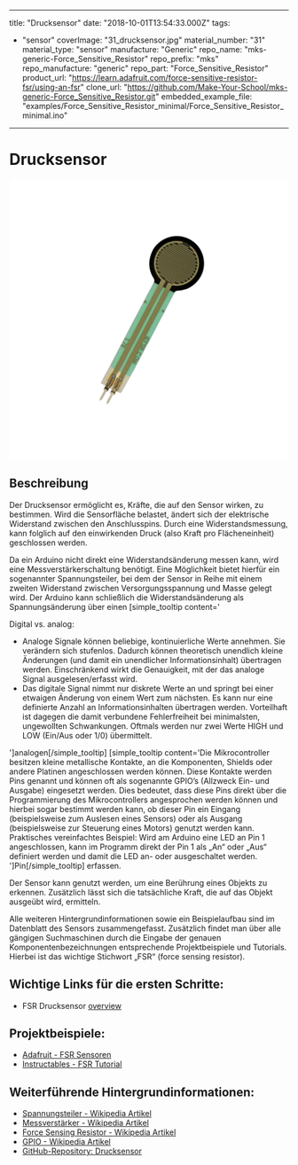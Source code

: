 
---
title: "Drucksensor"
date: "2018-10-01T13:54:33.000Z"
tags: 
  - "sensor"
coverImage: "31_drucksensor.jpg"
material_number: "31"
material_type: "sensor"
manufacture: "Generic"
repo_name: "mks-generic-Force_Sensitive_Resistor"
repo_prefix: "mks"
repo_manufacture: "generic"
repo_part: "Force_Sensitive_Resistor"
product_url: "https://learn.adafruit.com/force-sensitive-resistor-fsr/using-an-fsr"
clone_url: "https://github.com/Make-Your-School/mks-generic-Force_Sensitive_Resistor.git"
embedded_example_file: "examples/Force_Sensitive_Resistor_minimal/Force_Sensitive_Resistor_minimal.ino"
---


# Drucksensor

![Drucksensor](31_drucksensor.jpg)

## Beschreibung
Der Drucksensor ermöglicht es, Kräfte, die auf den Sensor wirken, zu bestimmen. Wird die Sensorfläche belastet, ändert sich der elektrische Widerstand zwischen den Anschlusspins. Durch eine Widerstandsmessung, kann folglich auf den einwirkenden Druck (also Kraft pro Flächeneinheit) geschlossen werden.

Da ein Arduino nicht direkt eine Widerstandsänderung messen kann, wird eine Messverstärkerschaltung benötigt. Eine Möglichkeit bietet hierfür ein sogenannter Spannungsteiler, bei dem der Sensor in Reihe mit einem zweiten Widerstand zwischen Versorgungsspannung und Masse gelegt wird. Der Arduino kann schließlich die Widerstandsänderung als Spannungsänderung über einen \[simple\_tooltip content='

Digital vs. analog:

- Analoge Signale können beliebige, kontinuierliche Werte annehmen. Sie verändern sich stufenlos. Dadurch können theoretisch unendlich kleine Änderungen (und damit ein unendlicher Informationsinhalt) übertragen werden. Einschränkend wirkt die Genauigkeit, mit der das analoge Signal ausgelesen/erfasst wird.
- Das digitale Signal nimmt nur diskrete Werte an und springt bei einer etwaigen Änderung von einem Wert zum nächsten. Es kann nur eine definierte Anzahl an Informationsinhalten übertragen werden. Vorteilhaft ist dagegen die damit verbundene Fehlerfreiheit bei minimalsten, ungewollten Schwankungen. Oftmals werden nur zwei Werte HIGH und LOW (Ein/Aus oder 1/0) übermittelt.

'\]analogen\[/simple\_tooltip\] \[simple\_tooltip content='Die Mikrocontroller besitzen kleine metallische Kontakte, an die Komponenten, Shields oder andere Platinen angeschlossen werden können. Diese Kontakte werden Pins genannt und können oft als sogenannte GPIO’s (Allzweck Ein- und Ausgabe) eingesetzt werden. Dies bedeutet, dass diese Pins direkt über die Programmierung des Mikrocontrollers angesprochen werden können und hierbei sogar bestimmt werden kann, ob dieser Pin ein Eingang (beispielsweise zum Auslesen eines Sensors) oder als Ausgang (beispielsweise zur Steuerung eines Motors) genutzt werden kann. Praktisches vereinfachtes Beispiel: Wird am Arduino eine LED an Pin 1 angeschlossen, kann im Programm direkt der Pin 1 als „An“ oder „Aus“ definiert werden und damit die LED an- oder ausgeschaltet werden. '\]Pin\[/simple\_tooltip\] erfassen.

Der Sensor kann genutzt werden, um eine Berührung eines Objekts zu erkennen. Zusätzlich lässt sich die tatsächliche Kraft, die auf das Objekt ausgeübt wird, ermitteln.

Alle weiteren Hintergrundinformationen sowie ein Beispielaufbau sind im Datenblatt des Sensors zusammengefasst. Zusätzlich findet man über alle gängigen Suchmaschinen durch die Eingabe der genauen Komponentenbezeichnungen entsprechende Projektbeispiele und Tutorials. Hierbei ist das wichtige Stichwort „FSR“ (force sensing resistor).

<!-- infolist -->

<!-- infolists -->
## Wichtige Links für die ersten Schritte:

- FSR Drucksensor [overview](https://www.sparkfun.com/datasheets/Sensors/Pressure/fsrguide.pdf)  

## Projektbeispiele:

- [Adafruit - FSR Sensoren](https://learn.adafruit.com/force-sensitive-resistor-fsr/using-an-fsr)
- [Instructables - FSR Tutorial](https://www.instructables.com/id/FSR-Tutorial/)

## Weiterführende Hintergrundinformationen:

- [Spannungsteiler - Wikipedia Artikel](https://de.wikipedia.org/wiki/Spannungsteiler)
- [Messverstärker - Wikipedia Artikel](https://de.wikipedia.org/wiki/Messverst%C3%A4rker)
- [Force Sensing Resistor - Wikipedia Artikel](https://de.wikipedia.org/wiki/Force_Sensing_Resistor)
- [GPIO - Wikipedia Artikel](https://de.wikipedia.org/wiki/Allzweckeingabe/-ausgabe)
- [GitHub-Repository: Drucksensor](https://github.com/MakeYourSchool/31-Drucksensor)



